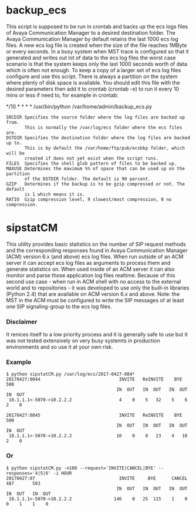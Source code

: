 # backup_ecs #

This script is supposed to be run in crontab and backs up the ecs logs files of Avaya Communication Manager
to a desired destination folder. The Avaya Communication Manager by default retains the last 1000 ecs log files.
A new ecs log file is created when the size of the file reaches 1MByte or every seconds. In a busy system when
MST trace is configured so that it generated and writes out lot of data to the ecs log files the worst case scenario
is that the system keeps only the last 1000 seconds worth of data which is often not enough. To keep a copy of a larger
set of ecs log files configure and use this script. There is always a partition on the system where plenty of 
disk space is available. You should edit this file with the desired parameters then add it to crontab (crontab -e)
to run it every 10 mins or less if need to, for example in crontab:

*/10 * * * * /usr/bin/python /var/home/admin/backup_ecs.py 

```
SRCDIR Specifies the source folder where the log files are backed up from.
       This is normally the /var/log/ecs folder where the ecs files are.
DSTDIR Specifies the destination folder where the log files are backed up to.
       This is by default the /var/home/ftp/pub/ecsbkp folder, which will be
       created if does not yet exist when the script runs.
FILES  Specifies the shell glob pattern of files to be backed up.
MAXUSE Determines the maximum %% of space that can be used up on the partition
       of the DSTDIR folder. The default is 90 percent.
GZIP   Determines if the backup is to be gzip compressed or not. The default
       is 1 which means it is.
RATIO  Gzip compression level, 9 slowest/most compression, 0 no compression.
```


# sipstatCM #

This utility provides basic statistics on the number of SIP request methods and the corresponding responses found in
Avaya Communication Manager (ACM) version 6.x (and above) ecs log files. When run outside of an ACM server it can 
accept ecs log files as arguments to process them and generate statistics on. When used inside of an ACM server it can 
also monitor and parse those application log files realtime. Because of this second use case - when run in ACM shell
with no access to the external world and to repositories - it was developed to use only the built-in libraries 
(Python 2.4) that are available on ACM version 6.x and above.
Note: the MST in the ACM must be configured to write the SIP messages of at least one SIP signaling-group to the ecs log files. 

### Disclaimer ###

It renices itself to a low priority process and it is generally safe to use but it was not tested extensively on very
busy systemts in production environments and so use it at your own risk.

### Example ###

```
$ python sipstatCM.py /var/log/ecs/2017-0427-084*
20170427:0844                              INVITE   ReINVITE    BYE       500
                                          IN  OUT   IN  OUT   IN  OUT   IN  OUT
 10.1.1.1<-5070->10.2.2.2                  4    0    5   32    5    6    2    0

20170427:0845                              INVITE   ReINVITE    BYE       500
                                          IN  OUT   IN  OUT   IN  OUT   IN  OUT
 10.1.1.1<-5070->10.2.2.2                 10    0    0   23    4   10    2    0
```

### Or ###

```
$ python sipstatCM.py -n100 --request='INVITE|CANCEL|BYE' --responses='4|5|6' -i HOUR
20170427:07                                INVITE     BYE      CANCEL     487       503
                                          IN  OUT   IN  OUT   IN  OUT   IN  OUT   IN  OUT
 10.1.1.1<-5070->10.2.2.2                146    0   25  115    1    0    0    1    1    0
```
 

